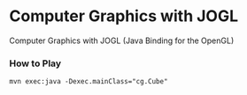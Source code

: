 # Computer Graphics with JOGL

Computer Graphics with JOGL (Java Binding for the OpenGL)

### How to Play
```
mvn exec:java -Dexec.mainClass="cg.Cube"
```
